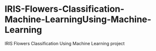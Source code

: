 # IRIS-Flowers-Classification-Machine-LearningUsing-Machine-Learning
IRIS Flowers Classification Using Machine Learning project

